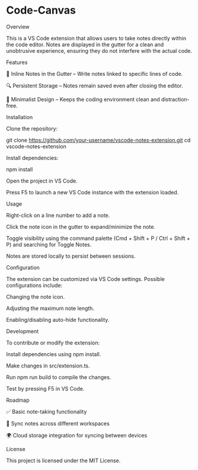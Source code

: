 # Code-Canvas

Overview

This is a VS Code extension that allows users to take notes directly within the code editor. Notes are displayed in the gutter for a clean and unobtrusive experience, ensuring they do not interfere with the actual code. 

Features

📝 Inline Notes in the Gutter – Write notes linked to specific lines of code.

🔍 Persistent Storage – Notes remain saved even after closing the editor.

🎨 Minimalist Design – Keeps the coding environment clean and distraction-free.

Installation

Clone the repository:

git clone https://github.com/your-username/vscode-notes-extension.git
cd vscode-notes-extension

Install dependencies:

npm install

Open the project in VS Code.

Press F5 to launch a new VS Code instance with the extension loaded.

Usage

Right-click on a line number to add a note.

Click the note icon in the gutter to expand/minimize the note.

Toggle visibility using the command palette (Cmd + Shift + P / Ctrl + Shift + P) and searching for Toggle Notes.

Notes are stored locally to persist between sessions.

Configuration

The extension can be customized via VS Code settings. Possible configurations include:

Changing the note icon.

Adjusting the maximum note length.

Enabling/disabling auto-hide functionality.

Development

To contribute or modify the extension:

Install dependencies using npm install.

Make changes in src/extension.ts.

Run npm run build to compile the changes.

Test by pressing F5 in VS Code.

Roadmap

✅ Basic note-taking functionality

🔄 Sync notes across different workspaces

🌍 Cloud storage integration for syncing between devices

License

This project is licensed under the MIT License.

